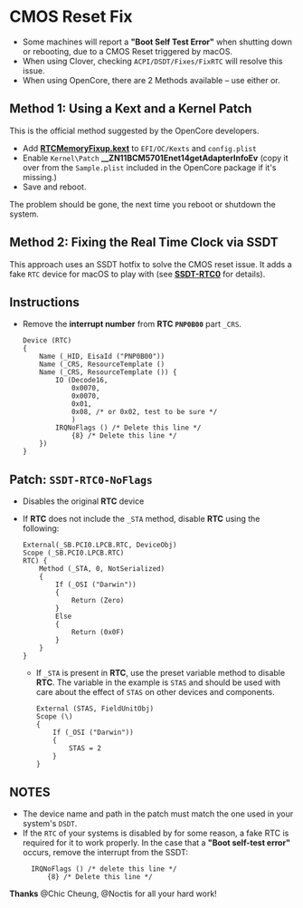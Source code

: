 # CMOS Reset Fix

- Some machines will report a **"Boot Self Test Error"** when shutting down or rebooting, due to a CMOS Reset triggered by macOS.
- When using Clover, checking `ACPI/DSDT/Fixes/FixRTC` will resolve this issue.
- When using OpenCore, there are 2 Methods available – use either or.

## Method 1: Using a Kext and a Kernel Patch 
This is the official method suggested by the OpenCore developers.

- Add [**RTCMemoryFixup.kext**](https://github.com/acidanthera/RTCMemoryFixup) to `EFI/OC/Kexts` and `config.plist`
- Enable `Kernel\Patch` **__ZN11BCM5701Enet14getAdapterInfoEv** (copy it over from the `Sample.plist` included in the OpenCore package if it's missing.)
- Save and reboot. 

The problem should be gone, the next time you reboot or shutdown the system.

## Method 2: Fixing the Real Time Clock via SSDT 
This approach uses an SSDT hotfix to solve the CMOS reset issue. It adds a fake `RTC` device for macOS to play with (see [**SSDT-RTC0**](https://github.com/5T33Z0/OC-Little-Translated/tree/main/01_Adding_missing_Devices_and_enabling_Features/System_Clock_(SSDT-RTC0)) for details).

## Instructions

- Remove the **interrupt number** from **RTC `PNP0B00`** part `_CRS`.

  ```asl
  Device (RTC)
  {
      Name (_HID, EisaId ("PNP0B00"))
      Name (_CRS, ResourceTemplate ()
      Name (_CRS, ResourceTemplate ()) {
          IO (Decode16,
              0x0070,
              0x0070,
              0x01,
              0x08, /* or 0x02, test to be sure */
              )
          IRQNoFlags () /* Delete this line */
              {8} /* Delete this line */
      })
  }
  ```

## Patch: `SSDT-RTC0-NoFlags`

- Disables the original **RTC** device
- If **RTC** does not include the `_STA` method, disable **RTC** using the following:
  
    ```asl
    External(_SB.PCI0.LPCB.RTC, DeviceObj)
    Scope (_SB.PCI0.LPCB.RTC)
    RTC) {
        Method (_STA, 0, NotSerialized)
        {
            If (_OSI ("Darwin"))
            {
                Return (Zero)
            }
            Else
            {
                Return (0x0F)
            }
        }
    }
    ```
  
  - If `_STA` is present in **RTC**, use the preset variable method to disable **RTC**. The variable in the example is `STAS` and should be used with care about the effect of `STAS` on other devices and components.
  
    ```asl
    External (STAS, FieldUnitObj)
    Scope (\)
    {
        If (_OSI ("Darwin"))
        {
            STAS = 2
        }
    }
    ```

## NOTES
- The device name and path in the patch must match the one used in your system's `DSDT`.
- If the `RTC` of your systems is disabled by for some reason, a fake RTC is required for it to work properly. In the case that a **"Boot self-test error"** occurs, remove the interrupt from the SSDT:
  ```asl
    IRQNoFlags () /* delete this line */
        {8} /* Delete this line */
  ```

**Thanks** @Chic Cheung, @Noctis for all your hard work!
